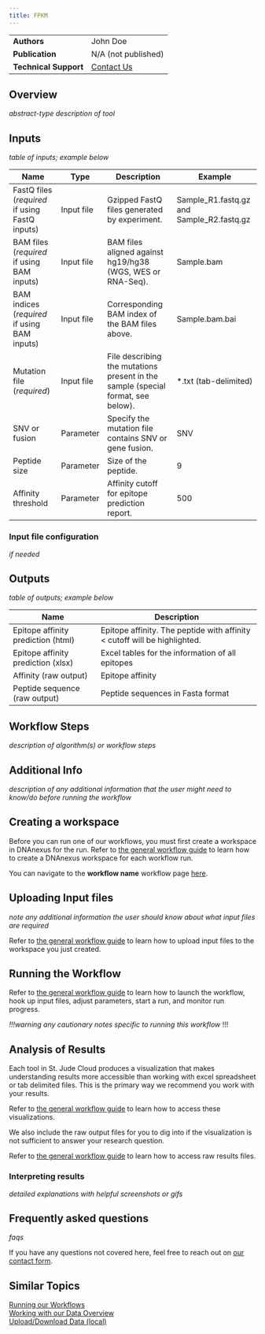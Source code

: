 ```yaml
---
title: FPKM
---
```


|                       |                                            |
| --------------------- | ------------------------------------------ |
| **Authors**           | John Doe                                   |
| **Publication**       | N/A (not published)                        |
| **Technical Support** | [Contact Us](https://stjude.cloud/contact) |

## Overview

*abstract-type description of tool*

## Inputs

*table of inputs; example below*

| Name                                           | Type       | Description                                                                      | Example                                   |
| ---------------------------------------------- | ---------- | -------------------------------------------------------------------------------- | ----------------------------------------- |
| FastQ files (*required* if using FastQ inputs) | Input file | Gzipped FastQ files generated by experiment.                                     | Sample_R1.fastq.gz and Sample_R2.fastq.gz |
| BAM files (*required* if using BAM inputs)     | Input file | BAM files aligned against hg19/hg38 (WGS, WES or RNA-Seq).                       | Sample.bam                                |
| BAM indices (*required* if using BAM inputs)   | Input file | Corresponding BAM index of the BAM files above.                                  | Sample.bam.bai                            |
| Mutation file (*required*)                     | Input file | File describing the mutations present in the sample (special format, see below). | *.txt (tab-delimited)                     |
| SNV or fusion                                  | Parameter  | Specify the mutation file contains SNV or gene fusion.                           | SNV                                       |
| Peptide size                                   | Parameter  | Size of the peptide.                                                             | 9                                         |
| Affinity threshold                             | Parameter  | Affinity cutoff for epitope prediction report.                                   | 500                                       |

### Input file configuration

*if needed*

## Outputs

*table of outputs; example below*

| Name                               | Description                                                                  |
| ---------------------------------- | ---------------------------------------------------------------------------- |
| Epitope affinity prediction (html) | Epitope affinity. The peptide with affinity &lt; cutoff will be highlighted. |
| Epitope affinity prediction (xlsx) | Excel tables for the information of all epitopes                             |
| Affinity (raw output)              | Epitope affinity                                                             |
| Peptide sequence (raw output)      | Peptide sequences in Fasta format                                            |

## Workflow Steps

*description of algorithm(s) or workflow steps*


## Additional Info

*description of any additional information that the user might need to know/do before running the workflow*


## Creating a workspace
Before you can run one of our workflows, you must first create a workspace in DNAnexus for the run. Refer to [the general workflow guide](../../analyzing-data/running-sj-workflows/#getting-started) to learn how to create a DNAnexus workspace for each workflow run.

You can navigate to the **workflow name** workflow page [here]().

## Uploading Input files

*note any additional information the user should know about what input files are required* 

Refer to [the general workflow guide](../../analyzing-data/running-sj-workflows/#uploading-files) to learn how to upload input files to the workspace you just created.

## Running the Workflow

Refer to [the general workflow guide](../../analyzing-data/running-sj-workflows/#running-the-workflow) to learn how to launch the workflow, hook up input files, adjust parameters, start a run, and monitor run progress.

*!!!warning
any cautionary notes specific to running this workflow*
!!!

## Analysis of Results
Each tool in St. Jude Cloud produces a visualization that makes understanding results more accessible than working with excel spreadsheet or tab delimited files. This is the primary way we recommend you work with your results. 

Refer to [the general workflow guide](../../analyzing-data/running-sj-workflows/#custom-visualizations) to learn how to access these visualizations.

We also include the raw output files for you to dig into if the visualization is not sufficient to answer your research question.

Refer to [the general workflow guide](../../analyzing-data/running-sj-workflows/#raw-results-files) to learn how to access raw results files.

### Interpreting results

*detailed explanations with helpful screenshots or gifs*


## Frequently asked questions

*faqs* 

If you have any questions not covered here, feel free to reach
out on [our contact form](https://hospital.stjude.org/apps/forms/fb/st-jude-cloud-contact/).

## Similar Topics

[Running our Workflows](../../analyzing-data/running-sj-workflows)  
[Working with our Data Overview](../../managing-data/working-with-our-data)   
[Upload/Download Data (local)](../../managing-data/upload-local)   
